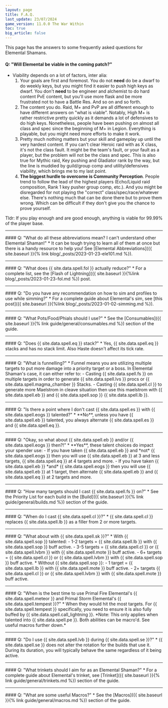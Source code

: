 ```yaml
---
layout: page
title: F.A.Q.
last_update: 23/07/2024
game_version: 11.0.0 The War Within
toc: true
big_article: false
---
```


This page has the answers to some frequently asked questions for Elemental Shamans.

#### Q: "Will Elemental be viable in the coming patch?"
- Viability depends on a lot of factors, inter alia:
  1. Your goals are first and foremost. You do not **need** do be a dwarf to do weekly keys, but you might find it easier to push high keys as dwarf. You don't **need** to be engineer and alchemist to do hard content PvE content, but you'll use more flask and be more frustrated not to have a Battle Res. And so on and so forth.
  1. The content you do. Raid, M+ and PvP are all different enough to have different answers on "what is viable". Notably, High M+ is rather restrictive pretty quickly as it demands a lot of defensives to do high keys. Nonetheless, people have been pushing on almost all class and spec since the beginning of M+ in Legion. Everything is playable, but you might need more efforts to make it work. 
  1. Pretty much nothing matters but your skill and gameplay up until the very hardest content. If you can't clear Heroic raid with as X class, it's not the class fault. It might be the team's fault, or your fault as a player, but the problem will not be the class and spec. This is also true for Mythic raid, Key pushing and Gladiator rank by the way, but the line is muddied by guild/group comp and utility/defensives viability, which brings me to my last point.
  1. **The biggest hurdle to overcome is Community Perception**. People trend to follow the lead of the highest players (Echo/Liquid raid composition, Rank 1 key pusher group comp, etc.). And you might be disregarded for not playing the "correct" class/spec/race/whatever else. There's nothing much that can be done there but to prove them wrong. Which can be difficult if they don't give you the chance to prove yourself.

Tldr: If you play enough and are good enough, anything is viable for 99.99% of the player base.

<hr>
#### Q: "What do all these abbreviations mean? I can't understand other Elemental Shaman!"
* It can be tough trying to learn all of them at once but there is a handy resource to help you! See [Elemental Abbreviations]({{ site.baseurl }}{% link blog/_posts/2023-01-23-ele101.md %}).

<hr>
#### Q: "What does {{ site.data.spell.fol }} actually reduce?"
* For a complete list, see the [Flash of Lightning]({{ site.baseurl }}{%link blog/_posts/2023-01-23-fol.md %}) post.

<hr>
#### Q: "Do you have any recommendation on how to sim and profiles to use while simming?"
* For a complete guide about Elemental's sim, see [this post]({{ site.baseurl }}{%link blog/_posts/2023-01-02-simming.md %}).

<hr>
#### Q: "What Pots/Food/Phials should I use?"
* See the [Consumables]({{ site.baseurl }}{% link guide/general/consumables.md %}) section of the guide.

<hr>
#### Q: "Does {{ site.data.spell.eq }} stack?"
* Yes, {{ site.data.spell.eq }} stacks and has no stack limit. Also Haste doesn't affect its tick rate.

<hr>
#### Q: "What is funnelling?"
* Funnel means you are utilizing multiple targets to put more damage into a priority target or a boss. In Elemental Shaman's case, it can either refer to:
- Casting {{ site.data.spell.fs }} on multiple targets in order to generate {{ site.data.spell.lvs }} procs or {{ site.data.spell.magma_chamber }} Stacks.
- Casting {{ site.data.spell.cl }} to generate more Maelstrom in cleave situation then use this maelstrom with {{ site.data.spell.eb }} and {{ site.data.spell.sop }} {{ site.data.spell.lb }}.

<hr>
#### Q: "Is there a point where I don't cast {{ site.data.spell.es }} with {{ site.data.spell.eogs }} talented?"
* **No**, unless you have {{ site.data.spell.eb }} talented, you always alternate {{ site.data.spell.es }} and {{ site.data.spell.eq }}.

<hr>
#### Q: "Okay, so what about {{ site.data.spell.eb }} and/or {{ site.data.spell.eogs }} then?!"
* **Yes**, these talent choices do impact your spender use:
   - If you have taken {{ site.data.spell.eb }} and *not* {{ site.data.spell.eogs }} then you will use {{ site.data.spell.eb }} at 3 and less targets, {{ site.data.spell.eq }} at 4 targets and more.
   - If you have taken {{ site.data.spell.eb }} *and* {{ site.data.spell.eogs }} then you will use {{ site.data.spell.eb }} at 1 target, then alternate {{ site.data.spell.eb }} and {{ site.data.spell.eq }} at 2 targets and more.

<hr>
#### Q: "How many targets should I cast {{ site.data.spell.fs }} on?"
* See the Priority List for each build in the [Build]({{ site.baseurl }}{% link guide/general/builds.md %}) section of the guide.

<hr>
#### Q: "When do I cast {{ site.data.spell.cl }}?"
* {{ site.data.spell.cl }} replaces {{ site.data.spell.lb }} as a filler from 2 or more targets.

<hr>
#### Q: "What about with {{ site.data.spell.sk }}?"
* With {{ site.data.spell.sop }} talented:
  - 1-2 targets = {{ site.data.spell.lb }} with {{ site.data.spell.sop }} buff active.
  - 3-5 targets = {{ site.data.spell.cl }} or {{ site.data.spell.lvbm }} with {{ site.data.spell.mote }} buff active.
  - 6+ targets = {{ site.data.spell.cl }} or {{ site.data.spell.lvbm }} with {{ site.data.spell.sop }} buff active.
* Without {{ site.data.spell.sop }}:
  - 1 target = {{ site.data.spell.lb }} with {{ site.data.spell.mote }} buff active.
  - 2+ targets {{ site.data.spell.cl }} or {{ site.data.spell.lvbm }} with {{ site.data.spell.mote }} buff active.

<hr>
#### Q: "When is the best time to use Primal Fire Elemental's {{ site.data.spell.meteor }} and Primal Storm Elemental's {{ site.data.spell.tempest }}?"
* When they would hit the most targets. For {{ site.data.spell.tempest }} specifically, you need to ensure it is also fully buffed by {{ site.data.spell.call_lightning }}.  
*Note: This only applies when talented into {{ site.data.spell.pe }}. Both abilities can be macro'd. See useful macros further down.*

<hr>
#### Q: "Do I use {{ site.data.spell.lvb }} during {{ site.data.spell.se }}?"
* {{ site.data.spell.se }} does not alter the rotation for the builds that use it. During its duration, you will typically behave the same regardless of it being active.

<hr>
#### Q: "What trinkets should I aim for as an Elemental Shaman?"
* For a complete guide about Elemental's trinket, see [Trinket]({{ site.baseurl }}{% link guide/general/trinkets.md %}) section of the guide.

<hr>
#### Q: "What are some useful Macros?"
* See the [Macros]({{ site.baseurl }}{% link guide/general/macros.md %}) section of the guide.